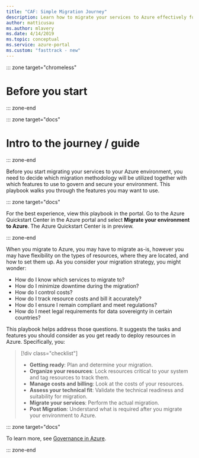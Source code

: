```yaml
---
title: "CAF: Simple Migration Journey"
description: Learn how to migrate your services to Azure effectively for your organization with step-by-step guidance.
author: matticusau
ms.author: mlavery
ms.date: 4/14/2019
ms.topic: conceptual
ms.service: azure-portal
ms.custom: "fasttrack - new"
---
```


::: zone target="chromeless"

# Before you start  

::: zone-end

::: zone target="docs"

# Intro to the journey / guide

::: zone-end

Before you start migrating your services to your Azure environment, you need to decide which migration methodology will be utilized together with which features to use to govern and secure your environment. This playbook walks you through the features you may want to use.

::: zone target="docs"

For the best experience, view this playbook in the portal. Go to the Azure Quickstart Center in the Azure portal and select **Migrate your environment to Azure**. The Azure Quickstart Center is in preview.

::: zone-end

When you migrate to Azure, you may have to migrate as-is, however you may have flexibility on the types of resources, where they are located, and how to set them up. As you consider your migration strategy, you might wonder:

* How do I know which services to migrate to?
* How do I minimize downtime during the migration?
* How do I control costs?
* How do I track resource costs and bill it accurately?
* How do I ensure I remain compliant and meet regulations?
* How do I meet legal requirements for data sovereignty in certain countries?

This playbook helps address those questions. It suggests the tasks and features you should consider as you get ready to deploy resources in Azure. Specifically, you:

> [!div class="checklist"]
> * **Getting ready**: Plan and determine your migration.
> * **Organize your resources**: Lock resources critical to your system and tag resources to track them.
> * **Manage costs and billing**: Look at the costs of your resources.
> * **Assess your technical fit**: Validate the technical readiness and suitability for migration.
> * **Migrate your services**: Perform the actual migration.
> * **Post Migration**: Understand what is required after you migrate your environment to Azure.

::: zone target="docs"

To learn more, see [Governance in Azure](/azure/security/governance-in-azure/).  

::: zone-end
